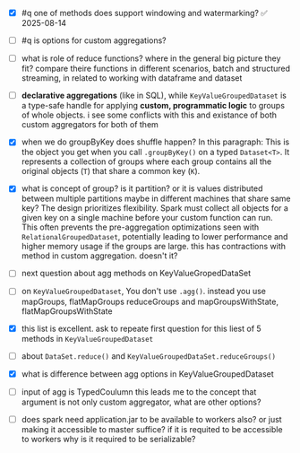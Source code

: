 - [x] #q one of methods does support windowing and watermarking? ✅ 2025-08-14

- [ ] #q is options for custom aggregations?

- [ ] what is role of reduce functions? where in the general big picture they fit? compare theire functions in different scenarios, batch and structured streaming, in related to working with dataframe and dataset

- [ ]  **declarative aggregations** (like in SQL), while `KeyValueGroupedDataset` is a type-safe handle for applying **custom, programmatic logic** to groups of whole objects. i see some conflicts with this and existance of both custom aggregators for both of them

- [x] when we do groupByKey does shuffle happen? In this paragraph: This is the object you get when you call `.groupByKey()` on a typed `Dataset<T>`. It represents a collection of groups where each group contains all the original objects (`T`) that share a common key (`K`).
- [x]  what is concept of group? is it partition? or it is values distributed between multiple partitions maybe in different machines that share same key?
	The design prioritizes flexibility. Spark must collect all objects for a given key on a single machine before your custom function can run. This often prevents the pre-aggregation optimizations seen with `RelationalGroupedDataset`, potentially leading to lower performance and higher memory usage if the groups are large.
	this has contractions with method in custom aggregation. doesn't it?
- [ ] next question about agg methods on KeyValueGropedDataSet

- [ ]  on `KeyValueGroupedDataset`, You don't use `.agg()`. instead you use mapGroups, flatMapGroups reduceGroups and mapGroupsWithState, flatMapGroupsWithState

- [x]  this list is excellent. ask to repeate first question for this liest of 5 methods in `KeyValueGroupedDataset`

- [ ] about `DataSet.reduce()` and `KeyValueGroupedDataSet.reduceGroups()`
- [x] what is difference between agg options in KeyValueGroupedDataset
- [ ] input of agg is TypedCoulumn this leads me to the concept that argument is not only custom aggregator, what are other options?
- [ ] does spark need application.jar to be available to workers also? or just making it accessible to master suffice? if it is requited to be accessible to workers why is it required to be serializable?




